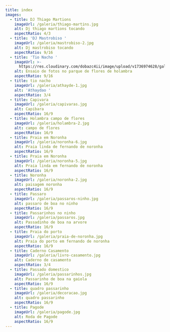 ```yaml
---
title: index
images:
  - title: DJ Thiago Martions
    imageUrl: /galeria/thiago-martins.jpg
    alt: Dj thiago martions tocando
    aspectRatio: 4/3
  - title: 'DJ Mastrobiso '
    imageUrl: /galeria/mastrobiso-2.jpg
    alt: Dj mastrobiso tocando
    aspectRatio: 9/16
  - title: 'Tio Nacho '
    imageUrl: >-
      https://res.cloudinary.com/dobazc4ii/image/upload/v1736974628/galeria/cxdvbpvamhbywlu3wfvd.jpg
    alt: Ensaio de fotos no parque de flores de holambra
    aspectRatio: 9/16
  - title: tio nacho
    imageUrl: /galeria/athayde-1.jpg
    alt: 'Athaydao '
    aspectRatio: 3/4
  - title: Capivara
    imageUrl: /galeria/capivaras.jpg
    alt: Capibara
    aspectRatio: 16/9
  - title: Holambra campo de flores
    imageUrl: /galeria/holambra-2.jpg
    alt: campo de flores
    aspectRatio: 16/9
  - title: Praia em Noronha
    imageUrl: /galeria/noronha-6.jpg
    alt: Praia linda de fernando de noronha
    aspectRatio: 16/9
  - title: Praia em Noronha
    imageUrl: /galeria/noronha-5.jpg
    alt: Praia linda em fernando de noronha
    aspectRatio: 16/9
  - title: Noronha
    imageUrl: /galeria/noronha-2.jpg
    alt: paisagem noronha
    aspectRatio: 16/9
  - title: Passaro
    imageUrl: /galeria/passaros-ninho.jpg
    alt: passaro de boa no ninho
    aspectRatio: 16/9
  - title: Passarinhos no ninho
    imageUrl: /galeria/passaros.jpg
    alt: Passadinho de boa na arvore
    aspectRatio: 16/9
  - title: Praia do porto
    imageUrl: /galeria/praia-de-noronha.jpg
    alt: Praia do porto em fernando de noronha
    aspectRatio: 16/9
  - title: Caderno Casamento
    imageUrl: /galeria/livro-casamento.jpg
    alt: Caderno de casamento
    aspectRatio: 3/4
  - title: Passado domestico
    imageUrl: /galeria/passarinhos.jpg
    alt: Passarinho de boa na gaiola
    aspectRatio: 16/9
  - title: quadro passarinho
    imageUrl: /galeria/decoracao.jpg
    alt: quadro passarinho
    aspectRatio: 16/9
  - title: Pagode
    imageUrl: /galeria/pagode.jpg
    alt: Roda de Pagode
    aspectRatio: 16/9
---
```


